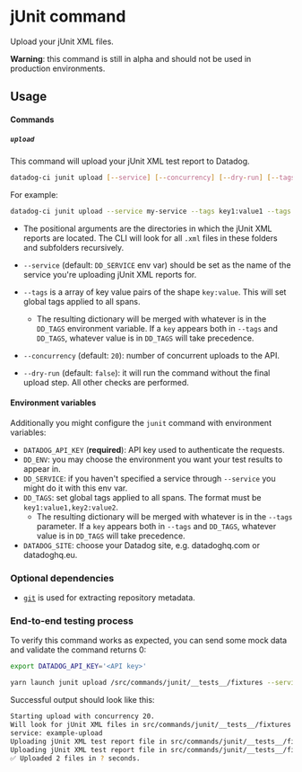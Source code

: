 # jUnit command

Upload your jUnit XML files.

**Warning**: this command is still in alpha and should not be used in production environments.

## Usage

#### Commands

##### `upload`

This command will upload your jUnit XML test report to Datadog.

```bash
datadog-ci junit upload [--service] [--concurrency] [--dry-run] [--tags] <paths>
```

For example:

```bash
datadog-ci junit upload --service my-service --tags key1:value1 --tags key2:value2 unit-tests/junit-reports acceptance-tests/junit-reports
```

- The positional arguments are the directories in which the jUnit XML reports are located. The CLI will look for all `.xml` files in these folders and subfolders recursively.

- `--service` (default: `DD_SERVICE` env var) should be set as the name of the service you're uploading jUnit XML reports for.
- `--tags` is a array of key value pairs of the shape `key:value`. This will set global tags applied to all spans.
  - The resulting dictionary will be merged with whatever is in the `DD_TAGS` environment variable. If a `key` appears both in `--tags` and `DD_TAGS`, whatever value is in `DD_TAGS` will take precedence.
- `--concurrency` (default: `20`): number of concurrent uploads to the API.
- `--dry-run` (default: `false`): it will run the command without the final upload step. All other checks are performed.

#### Environment variables

Additionally you might configure the `junit` command with environment variables:

- `DATADOG_API_KEY` (**required**): API key used to authenticate the requests.
- `DD_ENV`: you may choose the environment you want your test results to appear in.
- `DD_SERVICE`: if you haven't specified a service through `--service` you might do it with this env var.
- `DD_TAGS`: set global tags applied to all spans. The format must be `key1:value1,key2:value2`.
  - The resulting dictionary will be merged with whatever is in the `--tags` parameter. If a `key` appears both in `--tags` and `DD_TAGS`, whatever value is in `DD_TAGS` will take precedence.
- `DATADOG_SITE`: choose your Datadog site, e.g. datadoghq.com or datadoghq.eu.

### Optional dependencies

- [`git`](https://git-scm.com/downloads) is used for extracting repository metadata.

### End-to-end testing process

To verify this command works as expected, you can send some mock data and validate the command returns 0:

```bash
export DATADOG_API_KEY='<API key>'

yarn launch junit upload /src/commands/junit/__tests__/fixtures --service example-upload
```

Successful output should look like this:

```bash
Starting upload with concurrency 20.
Will look for jUnit XML files in src/commands/junit/__tests__/fixtures
service: example-upload
Uploading jUnit XML test report file in src/commands/junit/__tests__/fixtures/go-report.xml
Uploading jUnit XML test report file in src/commands/junit/__tests__/fixtures/java-report.xml
✅ Uploaded 2 files in ? seconds.
```
